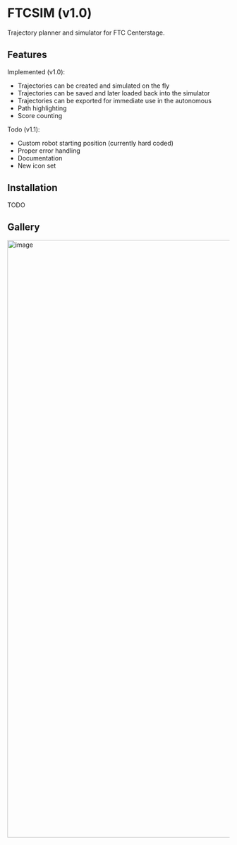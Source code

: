 # FTCSIM (v1.0)
Trajectory planner and simulator for FTC Centerstage.

## Features
Implemented (v1.0):
- Trajectories can be created and simulated on the fly
- Trajectories can be saved and later loaded back into the simulator
- Trajectories can be exported for immediate use in the autonomous
- Path highlighting
- Score counting

Todo (v1.1):
- Custom robot starting position (currently hard coded)
- Proper error handling
- Documentation
- New icon set

## Installation
TODO

## Gallery
<img width="1352" alt="image" src="https://github.com/obround/ftcsim/assets/75817213/88defbd9-0e50-4c58-b263-bb0e13bcc800">
